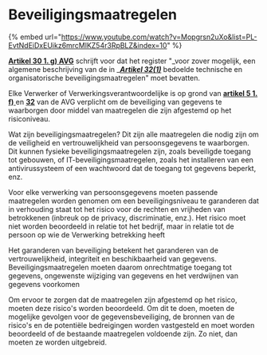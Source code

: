 # Beveiligingsmaatregelen

{% embed url="https://www.youtube.com/watch?v=Mopgrsn2uXo&list=PL-EvtNdEiDxEUikz6mrcMlKZ54r3RpBLZ&index=10" %}

[**Artikel 30 1. g) AVG**](https://eur-lex.europa.eu/legal-content/NL/TXT/PDF/?uri=CELEX:32016R0679) schrijft voor dat het register "_voor zover mogelijk, een algemene beschrijving van de in _[_**Artikel 32(1)**_](https://eur-lex.europa.eu/legal-content/NL/TXT/PDF/?uri=CELEX:32016R0679) bedoelde technische en organisatorische beveiligingsmaatregelen" moet bevatten.

Elke Verwerker of Verwerkingsverantwoordelijke is op grond van [**artikel 5 1. f)** ](https://eur-lex.europa.eu/legal-content/NL/TXT/PDF/?uri=CELEX:32016R0679)en [**32**](https://eur-lex.europa.eu/legal-content/NL/TXT/PDF/?uri=CELEX:32016R0679) van de AVG verplicht om de beveiliging van gegevens te waarborgen door middel van maatregelen die zijn afgestemd op het risiconiveau.&#x20;

Wat zijn beveiligingsmaatregelen? Dit zijn alle maatregelen die nodig zijn om de veiligheid en vertrouwelijkheid van persoonsgegevens te waarborgen. Dit kunnen fysieke beveiligingsmaatregelen zijn, zoals beveiligde toegang tot gebouwen, of IT-beveiligingsmaatregelen, zoals het installeren van een antivirussysteem of een wachtwoord dat de toegang tot gegevens beperkt, enz.&#x20;

Voor elke verwerking van persoonsgegevens moeten passende maatregelen worden genomen om een beveiligingsniveau te garanderen dat in verhouding staat tot het risico voor de rechten en vrijheden van betrokkenen (inbreuk op de privacy, discriminatie, enz.). Het risico moet niet worden beoordeeld in relatie tot het bedrijf, maar in relatie tot de persoon op wie de Verwerking betrekking heeft &#x20;

Het garanderen van beveiliging betekent het garanderen van de vertrouwelijkheid, integriteit en beschikbaarheid van gegevens. Beveiligingsmaatregelen moeten daarom onrechtmatige toegang tot gegevens, ongewenste wijziging van gegevens en het verdwijnen van gegevens voorkomen &#x20;

Om ervoor te zorgen dat de maatregelen zijn afgestemd op het risico, moeten deze risico's worden beoordeeld. Om dit te doen, moeten de mogelijke gevolgen voor de gegevensbeveiliging, de bronnen van de risico's en de potentiële bedreigingen worden vastgesteld en moet worden beoordeeld of de bestaande maatregelen voldoende zijn.  Zo niet, dan moeten ze worden uitgebreid.